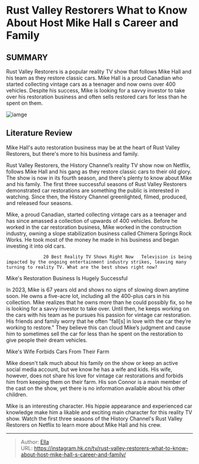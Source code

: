 # Rust Valley Restorers What to Know About Host Mike Hall s Career and Family


## SUMMARY 



  Rust Valley Restorers is a popular reality TV show that follows Mike Hall and his team as they restore classic cars.   Mike Hall is a proud Canadian who started collecting vintage cars as a teenager and now owns over 400 vehicles.   Despite his success, Mike is looking for a savvy investor to take over his restoration business and often sells restored cars for less than he spent on them.  

![iamge](https://static1.srcdn.com/wordpress/wp-content/uploads/2023/11/retitled_-rust-valley-restorers_-what-to-know-about-host-mike-hall-s-career-and-family.jpg)

## Literature Review
Mike Hall&#39;s auto restoration business may be at the heart of Rust Valley Restorers, but there&#39;s more to his business and family.




Rust Valley Restorers, the History Channel’s reality TV show now on Netflix, follows Mike Hall and his gang as they restore classic cars to their old glory. The show is now in its fourth season, and there&#39;s plenty to know about Mike and his family. The first three successful seasons of Rust Valley Restorers demonstrated car restorations are something the public is interested in watching. Since then, the History Channel greenlighted, filmed, produced, and released four seasons.




Mike, a proud Canadian, started collecting vintage cars as a teenager and has since amassed a collection of upwards of 400 vehicles. Before he worked in the car restoration business, Mike worked in the construction industry, owning a slope stabilization business called Chimera Springs Rock Works. He took most of the money he made in his business and began investing it into old cars.

                  20 Best Reality TV Shows Right Now   Television is being impacted by the ongoing entertainment industry strikes, leaving many turning to reality TV. What are the best shows right now?    


 Mike&#39;s Restoration Business Is Hugely Successful 
          

In 2023, Mike is 67 years old and shows no signs of slowing down anytime soon. He owns a five-acre lot, including all the 400-plus cars in his collection. Mike realizes that he owns more than he could possibly fix, so he is looking for a savvy investor to take over. Until then, he keeps working on the cars with his team as he pursues his passion for vintage car restoration. His friends and family worry that he often &#34;fall[s] in love with the car they’re working to restore.&#34; They believe this can cloud Mike’s judgment and cause him to sometimes sell the car for less than he spent on the restoration to give people their dream vehicles.






 Mike&#39;s Wife Forbids Cars From Their Farm 
          

Mike doesn&#39;t talk much about his family on the show or keep an active social media account, but we know he has a wife and kids. His wife, however, does not share his love for vintage car restorations and forbids him from keeping them on their farm. His son Connor is a main member of the cast on the show, yet there is no information available about his other children.

Mike is an interesting character. His hippie appearance and experienced car knowledge make him a likable and exciting main character for this reality TV show. Watch the first three seasons of the History Channel&#39;s Rust Valley Restorers on Netflix to learn more about Mike Hall and his crew.



---

> Author: [Ella](https://instagram.hk.cn/)  
> URL: https://instagram.hk.cn/tv/rust-valley-restorers-what-to-know-about-host-mike-hall-s-career-and-family/  


